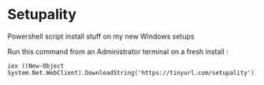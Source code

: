 # Setupality
Powershell script install stuff on my new Windows setups

Run this command from an Administrator terminal on a fresh install : 
```
iex ((New-Object System.Net.WebClient).DownloadString('https://tinyurl.com/setupality'))
```

